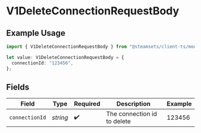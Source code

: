 # V1DeleteConnectionRequestBody

## Example Usage

```typescript
import { V1DeleteConnectionRequestBody } from "@steamsets/client-ts/models/components";

let value: V1DeleteConnectionRequestBody = {
  connectionId: "123456",
};
```

## Fields

| Field                       | Type                        | Required                    | Description                 | Example                     |
| --------------------------- | --------------------------- | --------------------------- | --------------------------- | --------------------------- |
| `connectionId`              | *string*                    | :heavy_check_mark:          | The connection id to delete | 123456                      |